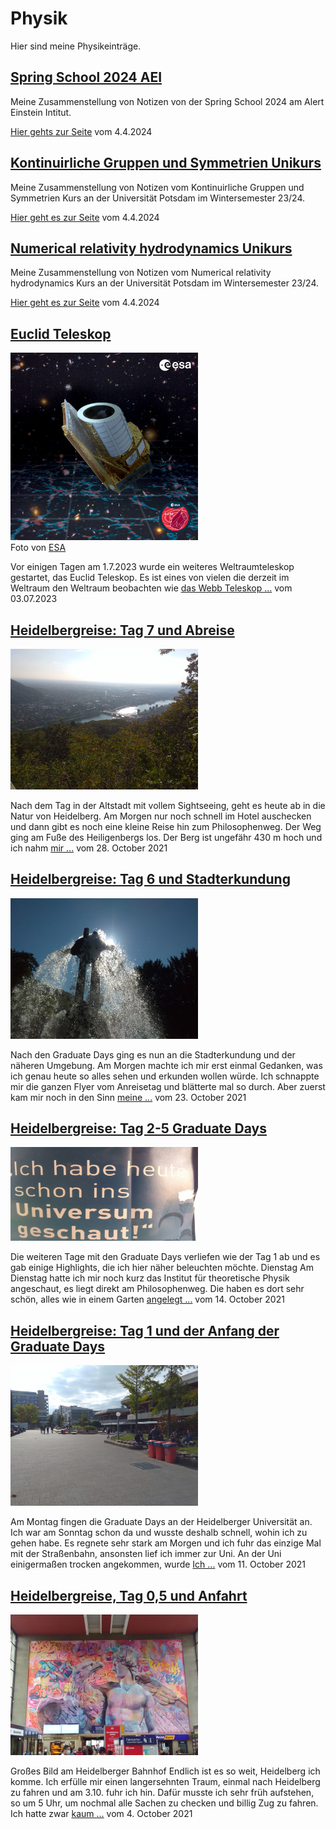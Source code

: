 # Physik

Hier sind meine Physikeinträge.

## [Spring School 2024 AEI](Blog/Spring-school-2024.md)

Meine Zusammenstellung von Notizen von der Spring School 2024 am Alert Einstein Intitut.

[Hier gehts zur Seite](https://christiang7.github.io/Spring-School-2024/#/) vom 4.4.2024

## [Kontinuirliche Gruppen und Symmetrien Unikurs](Blog/Gruppen-Symmetrie.md)

Meine Zusammenstellung von Notizen vom Kontinuirliche Gruppen und Symmetrien Kurs an der Universität Potsdam im Wintersemester 23/24.

[Hier geht es zur Seite](https://christiang7.github.io/Kontinuierliche_Gruppen_und_ihre_Anwendungen_in_der_Quantenphysik_Unikurs/#/) vom 4.4.2024

## [Numerical relativity hydrodynamics Unikurs](Blog/Numerical-relativity.md)

Meine Zusammenstellung von Notizen vom Numerical relativity hydrodynamics Kurs an der Universität Potsdam im Wintersemester 23/24.

[Hier geht es zur Seite](https://christiang7.github.io/Numerical_relativity_hydrodynamics_Unikurs/#/) vom 4.4.2024


## [Euclid Teleskop](Blog/Euclid_Teleskop.md)
[<div> <img width="300" src="./Media/Euclid_Poster.jpg"/> </div>](Blog/Euclid_Teleskop.md)
Foto von [ESA](https://www.esa.int/Science_Exploration/Space_Science/Euclid/Euclid_wallpapers)

Vor einigen Tagen am 1.7.2023 wurde ein weiteres Weltraumteleskop gestartet, das Euclid Teleskop. Es ist eines von vielen die derzeit im Weltraum den Weltraum beobachten wie [das Webb Teleskop ...](Blog/Euclid_Teleskop.md) vom 03.07.2023

## [Heidelbergreise: Tag 7 und Abreise](Blog/Heidelbergreise_Tag_7_und_Abreise.md)
[<div> <img width="300" src="./Media/img_20211010_160803.jpg"/> </div>](Blog/Heidelbergreise_Tag_7_und_Abreise.md)

Nach dem Tag in der Altstadt mit vollem Sightseeing, geht es heute ab in die Natur von Heidelberg. Am Morgen nur noch schnell im Hotel auschecken und dann gibt es noch eine kleine Reise hin zum Philosophenweg. Der Weg ging am Fuße des Heiligenbergs los. Der Berg ist ungefähr 430 m hoch und ich nahm [mir ...](Blog/Heidelbergreise_Tag_7_und_Abreise.md) vom 28\. October 2021

## [Heidelbergreise: Tag 6 und Stadterkundung](Blog/Heidelbergreise_Tag_6_und_Stadterkundung.md)
[<div> <img width="300" src="./Media/img_20211009_130244.jpg"/> </div>](Blog/Heidelbergreise_Tag_6_und_Stadterkundung.md)

Nach den Graduate Days ging es nun an die Stadterkundung und der näheren Umgebung. Am Morgen machte ich mir erst einmal Gedanken, was ich genau heute so alles sehen und erkunden wollen würde. Ich schnappte mir die ganzen Flyer vom Anreisetag und blätterte mal so durch. Aber zuerst kam mir noch in den Sinn [meine ...](Blog/Heidelbergreise_Tag_6_und_Stadterkundung.md) vom 23\. October 2021

## [Heidelbergreise: Tag 2-5 Graduate Days](Blog/Heidelbergreise_Graduate_Days_Tag_2-5.md)
[<div> <img width="300" src="./Media/img_20211008_124155-kleiner-2.jpg"/> </div>](Blog/Heidelbergreise_Graduate_Days_Tag_2-5.md)

Die weiteren Tage mit den Graduate Days verliefen wie der Tag 1 ab und es gab einige Highlights, die ich hier näher beleuchten möchte. Dienstag Am Dienstag hatte ich mir noch kurz das Institut für theoretische Physik angeschaut, es liegt direkt am Philosophenweg. Die haben es dort sehr schön, alles wie in einem Garten [angelegt ...](Blog/Heidelbergreise_Graduate_Days_Tag_2-5.md) vom 14\. October 2021

## [Heidelbergreise: Tag 1 und der Anfang der Graduate Days](Blog/Heidelbergreise_Tag_1_und_der_Anfang_der_Graduate_Days.md)
[<div> <img width="300" src="./Media/img_20211008_124415.jpg"/> </div>](Blog/Heidelbergreise_Tag_1_und_der_Anfang_der_Graduate_Days.md)

Am Montag fingen die Graduate Days an der Heidelberger Universität an. Ich war am Sonntag schon da und wusste deshalb schnell, wohin ich zu gehen habe. Es regnete sehr stark am Morgen und ich fuhr das einzige Mal mit der Straßenbahn, ansonsten lief ich immer zur Uni. An der Uni einigermaßen trocken angekommen, wurde [Ich ...](Blog/Heidelbergreise_Tag_1_und_der_Anfang_der_Graduate_Days.md) vom 11\. October 2021

## [Heidelbergreise, Tag 0,5 und Anfahrt](Blog/Heidelbergreise_0,5_Tag_und_Anfahrt.md)
[<div> <img width="300" src="./Media/img_20211003_125721.jpg"/> </div>](Blog/Heidelbergreise_0,5_Tag_und_Anfahrt.md)

Großes Bild am Heidelberger Bahnhof Endlich ist es so weit, Heidelberg ich komme. Ich erfülle mir einen langersehnten Traum, einmal nach Heidelberg zu fahren und am 3.10. fuhr ich hin. Dafür musste ich sehr früh aufstehen, so um 5 Uhr, um nochmal alle Sachen zu checken und billig Zug zu fahren. Ich hatte zwar [kaum ...](Blog/Heidelbergreise_0,5_Tag_und_Anfahrt.md) vom 4\. October 2021

